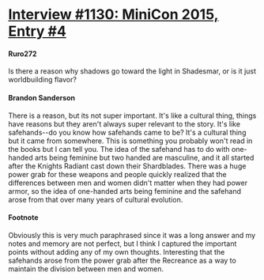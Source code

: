 # [Interview #1130: MiniCon 2015, Entry #4](https://www.theoryland.com/intvmain.php?i=1130#4)

#### Ruro272

Is there a reason why shadows go toward the light in Shadesmar, or is it just worldbuilding flavor?

#### Brandon Sanderson

There is a reason, but its not super important. It's like a cultural thing, things have reasons but they aren't always super relevant to the story. It's like safehands--do you know how safehands came to be? It's a cultural thing but it came from somewhere. This is something you probably won't read in the books but I can tell you. The idea of the safehand has to do with one-handed arts being feminine but two handed are masculine, and it all started after the Knights Radiant cast down their Shardblades. There was a huge power grab for these weapons and people quickly realized that the differences between men and women didn't matter when they had power armor, so the idea of one-handed arts being feminine and the safehand arose from that over many years of cultural evolution.

#### Footnote

Obviously this is very much paraphrased since it was a long answer and my notes and memory are not perfect, but I think I captured the important points without adding any of my own thoughts. Interesting that the safehands arose from the power grab after the Recreance as a way to maintain the division between men and women.

